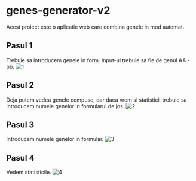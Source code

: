# genes-generator-v2

Acest proiect este o aplicatie web care combina genele in mod automat.

## Pasul 1
Trebuie sa introducem genele in form. Input-ul trebuie sa fie de genul AA - bb.
![1](https://user-images.githubusercontent.com/75416140/145001794-7ed4c972-5c46-481a-85ab-8df7cd307400.png)

## Pasul 2
Deja putem vedea genele compuse, dar daca vrem si statistici, trebuie sa introducem numele genelor in formularul de jos.
![2](https://user-images.githubusercontent.com/75416140/145002242-c01bf7fd-17a2-4f2b-b4d4-3994a05879f2.png)

## Pasul 3
Introducem numele genelor in formular.
![3](https://user-images.githubusercontent.com/75416140/145002342-e01dba3a-b249-406b-8f53-332d55346f5c.png)

## Pasul 4
Vedem statisticile.
![4](https://user-images.githubusercontent.com/75416140/145002428-5aed3c40-eab0-4764-91e9-7a5fb23a1089.png)
